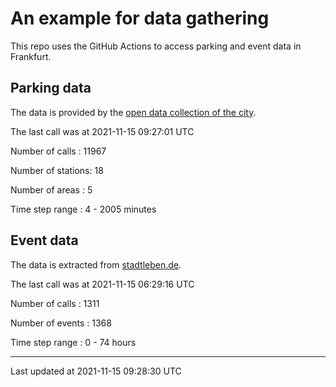 # An example for data gathering

This repo uses the GitHub Actions to access parking and event data in Frankfurt.

## Parking data
The data is provided by the [open data collection of the city](https://www.offenedaten.frankfurt.de/).

The last call was at 2021-11-15 09:27:01 UTC

Number of calls   : 11967

Number of stations:    18

Number of areas   :     5

Time step range   :     4 -  2005 minutes


## Event data
The data is extracted from [stadtleben.de](https://stadtleben.de/frankfurt/).

The last call was at 2021-11-15 06:29:16 UTC

Number of calls   : 1311

Number of events  : 1368

Time step range   :    0 -   74 hours


----

Last updated at 2021-11-15 09:28:30 UTC

